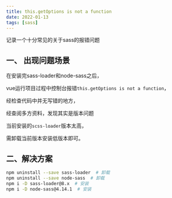 ```yaml
---
title: this.getOptions is not a function
date: 2022-01-13
tags: [sass]
---
```


记录一个十分常见的关于sass的报错问题

## 一、 出现问题场景

在安装完sass-loader和node-sass之后，

vue运行项目过程中控制台报错`this.getOptions is not a function`，

经检查代码中并无写错的地方，

经查阅多方资料，发现其实是版本问题

当前安装的`scss-loader`版本太高，

需卸载当前版本安装低版本即可。

<!-- more -->

## 二、解决方案

```bash
npm uninstall --save sass-loader  # 卸载
npm uninstall --save node-sass  # 卸载
npm i -D sass-loader@8.x  # 安装
npm i -D node-sass@4.14.1  # 安装
```
